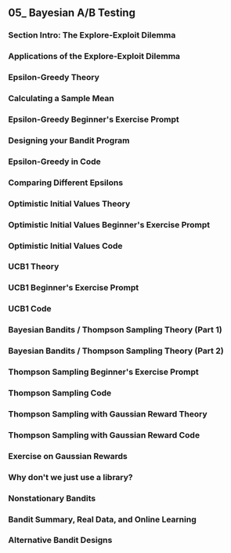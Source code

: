 ## 05_ Bayesian A/B Testing

### Section Intro: The Explore-Exploit Dilemma

### Applications of the Explore-Exploit Dilemma

### Epsilon-Greedy Theory

### Calculating a Sample Mean

### Epsilon-Greedy Beginner's Exercise Prompt

### Designing your Bandit Program

### Epsilon-Greedy in Code

### Comparing Different Epsilons

### Optimistic Initial Values Theory

### Optimistic Initial Values Beginner's Exercise Prompt

### Optimistic Initial Values Code

### UCB1 Theory

### UCB1 Beginner's Exercise Prompt

### UCB1 Code

### Bayesian Bandits / Thompson Sampling Theory (Part 1)

### Bayesian Bandits / Thompson Sampling Theory (Part 2)

### Thompson Sampling Beginner's Exercise Prompt

### Thompson Sampling Code

### Thompson Sampling with Gaussian Reward Theory

### Thompson Sampling with Gaussian Reward Code

### Exercise on Gaussian Rewards

### Why don't we just use a library?

### Nonstationary Bandits

### Bandit Summary, Real Data, and Online Learning

### Alternative Bandit Designs